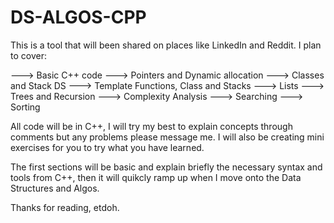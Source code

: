 # DS-ALGOS-CPP
This is a tool that will been shared on places like LinkedIn and Reddit.
I plan to cover:

---> Basic C++ code
---> Pointers and Dynamic allocation
---> Classes and Stack DS
---> Template Functions, Class and Stacks
---> Lists
---> Trees and Recursion
---> Complexity Analysis
---> Searching
---> Sorting

All code will be in C++, I will try my best to explain concepts through comments but any problems please message me.
I will also be creating mini exercises for you to try what you have learned.

The first sections will be basic and explain briefly the necessary syntax and tools from C++, then it will quikcly ramp up when I move onto the Data Structures and Algos.


Thanks for reading, etdoh.
